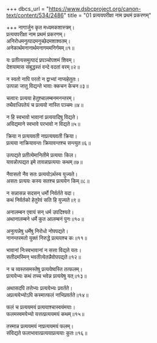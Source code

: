 +++
dbcs_url = "https://www.dsbcproject.org/canon-text/content/534/2486"
title = "01 प्रत्ययपरीक्षा नाम प्रथमं प्रकरणम्"

+++
नागार्जुन कृत 
मध्यमकशास्त्रम्।  
प्रत्ययपरीक्षा नाम प्रथमं प्रकरणम्।  
अनिरोधमनुत्पादमनुच्छेदमशाश्वतम्।  
अनेकार्थमनानार्थमनागममनिर्गमम्॥१॥

यः प्रतीत्यसमुत्पादं प्रपञ्चोपशमं शिवम्।  
देशयामास संबुद्धस्तं वन्दे वदतां वरम्॥२॥

न स्वतो नापि परतो न द्वाभ्यां नाप्यहेतुतः।  
उत्पन्ना जातु विद्यन्ते भावाः क्कचन केचन॥३॥

चत्वारः प्रत्यया हेतुश्चालम्बनमनन्तरम्।  
तथैवाधिपतेयं च प्रत्ययो नास्ति पञ्चमः॥४॥

न हि स्वभावो भावानां प्रत्ययादिषु विद्यते।  
अविद्यमाने स्वभावे परभावो न विद्यते॥५॥

क्रिया न प्रत्ययवती नाप्रत्ययवती क्रिया।  
प्रत्यया नाक्रियावन्तः क्रियावन्तश्च सन्त्युत॥६॥

उत्पद्यते प्रतीत्येमानितीमे प्रत्ययाः किल।  
यावन्नोत्पद्यत इमे तावन्नाप्रत्ययाः कथम्॥७॥

नैवासतो नैव सतः प्रत्ययोऽर्थस्य युज्यते।  
असतः प्रत्ययः कस्य सतश्च प्रत्ययेन किम्॥८॥

न सन्नासन्न सदसन् धर्मो निर्वर्तते यदा।  
कथं निर्वर्तको हेतुरेवं सति हि युज्यते॥९॥

अनालम्बन एवायं सन् धर्म उपदिश्यते।  
अथानालम्बने धर्मे कुत आलम्बनं पुनः॥१०॥

अनुत्पन्नेषु धर्मेषु निरोधो नोपपद्यते।  
नानन्तरमतो युक्तं निरुद्धे प्रत्ययश्च कः॥११॥

भावानां निःस्वभावानां न सत्ता विद्यते यतः।  
सतीदमस्मिन् भवतीत्येतन्नैवोपपद्यते॥१२॥

न च व्यस्तसमस्तेषु प्रत्ययेष्वस्ति तत्फलम्।  
प्रत्ययेभ्यः कथं  तच्च भवेन्न प्रत्ययेषु यत्॥१३॥

अथासदपि तत्तेभ्यः प्रत्ययेभ्यः प्रवर्तते।  
अप्रत्ययेभ्योऽपि कस्मात्फलं नाभिप्रवर्तते॥१४॥

फलं च प्रत्ययमयं प्रत्ययाश्चास्वयंमयाः।  
फलमस्वमयेभ्यो यत्तत्प्रत्ययमयं कथम्॥१५॥

तस्मान्न प्रत्ययमयं नाप्रत्ययमयं फलम्।  
संविद्यते फलाभावात्प्रत्ययाप्रत्ययाः कुतः॥१६॥

